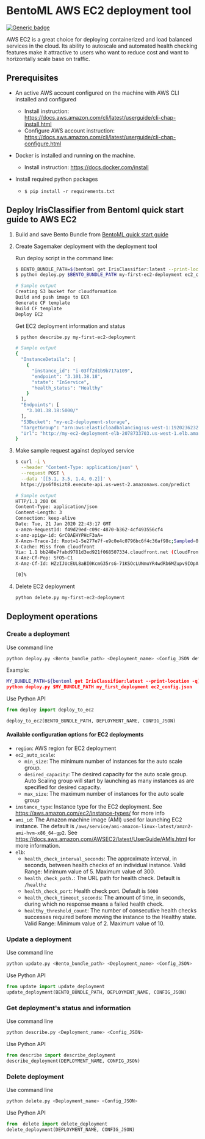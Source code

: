 # BentoML AWS EC2 deployment tool

[![Generic badge](https://img.shields.io/badge/Release-Alpha-<COLOR>.svg)](https://shields.io/)

AWS EC2 is a great choice for deploying containerized and load balanced services in the cloud.
Its ability to autoscale and automated health checking features make it attractive to
users who want to reduce cost and want to horizontally scale base on traffic.

## Prerequisites

- An active AWS account configured on the machine with AWS CLI installed and configured
    - Install instruction: https://docs.aws.amazon.com/cli/latest/userguide/cli-chap-install.html
    - Configure AWS account instruction: https://docs.aws.amazon.com/cli/latest/userguide/cli-chap-configure.html
- Docker is installed and running on the machine.
    - Install instruction: https://docs.docker.com/install

- Install required python packages
    - `$ pip install -r requirements.txt`

## Deploy IrisClassifier from Bentoml quick start guide to AWS EC2

1. Build and save Bento Bundle from [BentoML quick start guide](https://github.com/bentoml/BentoML/blob/master/guides/quick-start/bentoml-quick-start-guide.ipynb)

2. Create Sagemaker deployment with the deployment tool

    Run deploy script in the command line:

    ```bash
    $ BENTO_BUNDLE_PATH=$(bentoml get IrisClassifier:latest --print-location -q)
    $ python deploy.py $BENTO_BUNDLE_PATH my-first-ec2-deployment ec2_config.json

    # Sample output
    Creating S3 bucket for cloudformation
    Build and push image to ECR
    Generate CF template
    Build CF template
    Deploy EC2
    ```



    Get EC2 deployment information and status

    ```bash
    $ python describe.py my-first-ec2-deployment

    # Sample output
    {
      "InstanceDetails": [
        {
          "instance_id": "i-03ff2d1b9b717a109",
          "endpoint": "3.101.38.18",
          "state": "InService",
          "health_status": "Healthy"
        }
      ],
      "Endpoints": [
        "3.101.38.18:5000/"
      ],
      "S3Bucket": "my-ec2-deployment-storage",
      "TargetGroup": "arn:aws:elasticloadbalancing:us-west-1:192023623294:targetgroup/my-ec-Targe-3G36XKKIJZV9/d773b029690c84d3",
      "Url": "http://my-ec2-deployment-elb-2078733703.us-west-1.elb.amazonaws.com"
    }
    ```

3. Make sample request against deployed service

    ```bash
    $ curl -i \
      --header "Content-Type: application/json" \
      --request POST \
      --data '[[5.1, 3.5, 1.4, 0.2]]' \
      https://ps6f0sizt8.execute-api.us-west-2.amazonaws.com/predict

    # Sample output
    HTTP/1.1 200 OK
    Content-Type: application/json
    Content-Length: 3
    Connection: keep-alive
    Date: Tue, 21 Jan 2020 22:43:17 GMT
    x-amzn-RequestId: f49d29ed-c09c-4870-b362-4cf493556cf4
    x-amz-apigw-id: GrC0AEHYPHcF3aA=
    X-Amzn-Trace-Id: Root=1-5e277e7f-e9c0e4c0796bc6f4c36af98c;Sampled=0
    X-Cache: Miss from cloudfront
    Via: 1.1 bb248e7fabd9781d3ed921f068507334.cloudfront.net (CloudFront)
    X-Amz-Cf-Pop: SFO5-C1
    X-Amz-Cf-Id: HZzIJUcEUL8aBI0KcmG35rsG-71KSOcLUNmuYR4wdRb6MZupv9IOpA==

    [0]%
    ```

4. Delete EC2 deployment

    ```bash
    python delete.py my-first-ec2-deployment
    ```


## Deployment operations

### Create a deployment

Use command line

```bash
python deploy.py <Bento_bundle_path> <Deployment_name> <Config_JSON default is ec2_config.json>
```

Example:

```bash
MY_BUNDLE_PATH=${bentoml get IrisClassifier:latest --print-location -q)
python deploy.py $MY_BUNDLE_PATH my_first_deployment ec2_config.json
```

Use Python API

```python
from deploy import deploy_to_ec2

deploy_to_ec2(BENTO_BUNDLE_PATH, DEPLOYMENT_NAME, CONFIG_JSON)
```

#### Available configuration options for EC2 deployments

* `region`: AWS region for EC2 deployment
* `ec2_auto_scale`:
  * `min_size`:  The minimum number of instances for the auto scale group.
  * `desired_capacity`: The desired capacity for the auto scale group. Auto Scaling group will start by launching as many instances as are specified for desired capacity.
  * `max_size`: The maximum number of instances for the auto scale group
* `instance_type`: Instance type for the EC2 deployment. See https://aws.amazon.com/ec2/instance-types/ for more info
* `ami_id`: The Amazon machine image (AMI) used for launching EC2 instance. The default is `/aws/service/ami-amazon-linux-latest/amzn2-ami-hvm-x86_64-gp2`. See https://docs.aws.amazon.com/AWSEC2/latest/UserGuide/AMIs.html for more information.
* `elb`:
  * `health_check_interval_seconds`: The approximate interval, in seconds, between health checks of an individual instance. Valid Range: Minimum value of 5. Maximum value of 300.
  * `health_check_path.`: The URL path for health check. Default is `/healthz`
  * `health_check_port`: Health check port. Default is `5000`
  * `health_check_timeout_seconds`: The amount of time, in seconds, during which no response means a failed health check.
  * `healthy_threshold_count`: The number of consecutive health checks successes required before moving the instance to the Healthy state. Valid Range: Minimum value of 2. Maximum value of 10.

### Update a deployment

Use command line

```bash
python update.py <Bento_bundle_path> <Deployment_name> <Config_JSON>
```

Use Python API

```python
from update import update_deployment
update_deployment(BENTO_BUNDLE_PATH, DEPLOYMENT_NAME, CONFIG_JSON)
```

### Get deployment's status and information

Use command line

```bash
python describe.py <Deployment_name> <Config_JSON>
```

Use Python API

```python
from describe import describe_deployment
describe_deployment(DEPLOYMENT_NAME, CONFIG_JSON)
```

### Delete deployment

Use command line

```bash
python delete.py <Deployment_name> <Config_JSON>
```

Use Python API

```python
from  delete import delete_deployment
delete_deployment(DEPLOYMENT_NAME, CONFIG_JSON)
```

